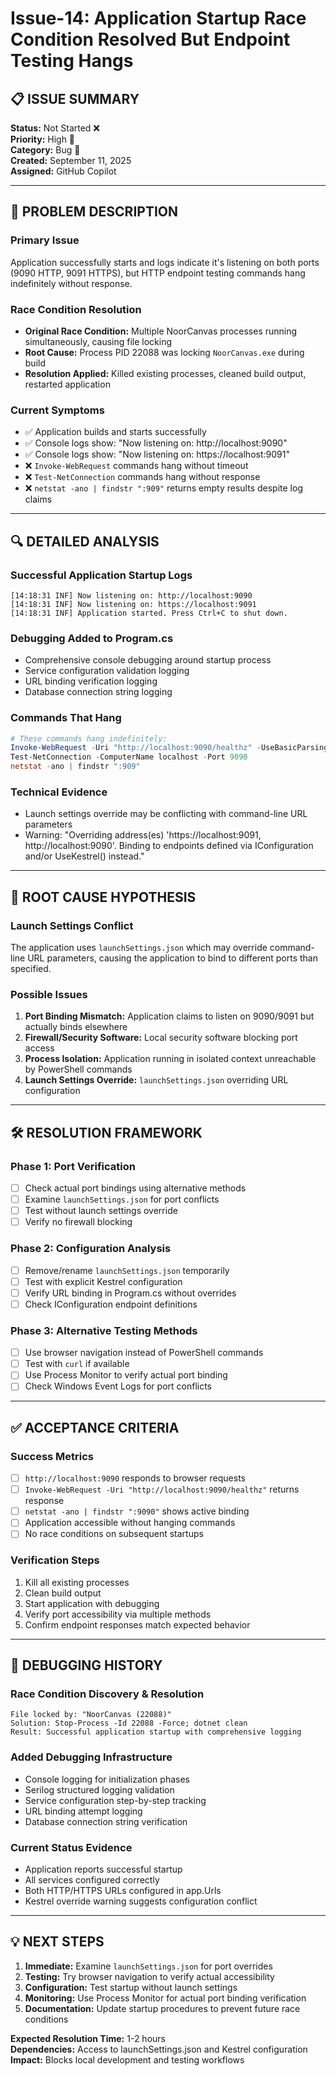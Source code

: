 # Issue-14: Application Startup Race Condition Resolved But Endpoint Testing Hangs

## 📋 **ISSUE SUMMARY**

**Status:** Not Started ❌  
**Priority:** High 🔴  
**Category:** Bug 🐛  
**Created:** September 11, 2025  
**Assigned:** GitHub Copilot

---

## 🎯 **PROBLEM DESCRIPTION**

### **Primary Issue**

Application successfully starts and logs indicate it's listening on both ports (9090 HTTP, 9091 HTTPS), but HTTP endpoint testing commands hang indefinitely without response.

### **Race Condition Resolution**

- **Original Race Condition:** Multiple NoorCanvas processes running simultaneously, causing file locking
- **Root Cause:** Process PID 22088 was locking `NoorCanvas.exe` during build
- **Resolution Applied:** Killed existing processes, cleaned build output, restarted application

### **Current Symptoms**

- ✅ Application builds and starts successfully
- ✅ Console logs show: "Now listening on: http://localhost:9090"
- ✅ Console logs show: "Now listening on: https://localhost:9091"
- ❌ `Invoke-WebRequest` commands hang without timeout
- ❌ `Test-NetConnection` commands hang without response
- ❌ `netstat -ano | findstr ":909"` returns empty results despite log claims

---

## 🔍 **DETAILED ANALYSIS**

### **Successful Application Startup Logs**

```
[14:18:31 INF] Now listening on: http://localhost:9090
[14:18:31 INF] Now listening on: https://localhost:9091
[14:18:31 INF] Application started. Press Ctrl+C to shut down.
```

### **Debugging Added to Program.cs**

- Comprehensive console debugging around startup process
- Service configuration validation logging
- URL binding verification logging
- Database connection string logging

### **Commands That Hang**

```powershell
# These commands hang indefinitely:
Invoke-WebRequest -Uri "http://localhost:9090/healthz" -UseBasicParsing
Test-NetConnection -ComputerName localhost -Port 9090
netstat -ano | findstr ":909"
```

### **Technical Evidence**

- Launch settings override may be conflicting with command-line URL parameters
- Warning: "Overriding address(es) 'https://localhost:9091, http://localhost:9090'. Binding to endpoints defined via IConfiguration and/or UseKestrel() instead."

---

## 🎯 **ROOT CAUSE HYPOTHESIS**

### **Launch Settings Conflict**

The application uses `launchSettings.json` which may override command-line URL parameters, causing the application to bind to different ports than specified.

### **Possible Issues**

1. **Port Binding Mismatch:** Application claims to listen on 9090/9091 but actually binds elsewhere
2. **Firewall/Security Software:** Local security software blocking port access
3. **Process Isolation:** Application running in isolated context unreachable by PowerShell commands
4. **Launch Settings Override:** `launchSettings.json` overriding URL configuration

---

## 🛠️ **RESOLUTION FRAMEWORK**

### **Phase 1: Port Verification**

- [ ] Check actual port bindings using alternative methods
- [ ] Examine `launchSettings.json` for port conflicts
- [ ] Test without launch settings override
- [ ] Verify no firewall blocking

### **Phase 2: Configuration Analysis**

- [ ] Remove/rename `launchSettings.json` temporarily
- [ ] Test with explicit Kestrel configuration
- [ ] Verify URL binding in Program.cs without overrides
- [ ] Check IConfiguration endpoint definitions

### **Phase 3: Alternative Testing Methods**

- [ ] Use browser navigation instead of PowerShell commands
- [ ] Test with `curl` if available
- [ ] Use Process Monitor to verify actual port binding
- [ ] Check Windows Event Logs for port conflicts

---

## ✅ **ACCEPTANCE CRITERIA**

### **Success Metrics**

- [ ] `http://localhost:9090` responds to browser requests
- [ ] `Invoke-WebRequest -Uri "http://localhost:9090/healthz"` returns response
- [ ] `netstat -ano | findstr ":9090"` shows active binding
- [ ] Application accessible without hanging commands
- [ ] No race conditions on subsequent startups

### **Verification Steps**

1. Kill all existing processes
2. Clean build output
3. Start application with debugging
4. Verify port accessibility via multiple methods
5. Confirm endpoint responses match expected behavior

---

## 📝 **DEBUGGING HISTORY**

### **Race Condition Discovery & Resolution**

```
File locked by: "NoorCanvas (22088)"
Solution: Stop-Process -Id 22088 -Force; dotnet clean
Result: Successful application startup with comprehensive logging
```

### **Added Debugging Infrastructure**

- Console logging for initialization phases
- Serilog structured logging validation
- Service configuration step-by-step tracking
- URL binding attempt logging
- Database connection string verification

### **Current Status Evidence**

- Application reports successful startup
- All services configured correctly
- Both HTTP/HTTPS URLs configured in app.Urls
- Kestrel override warning suggests configuration conflict

---

## 💡 **NEXT STEPS**

1. **Immediate:** Examine `launchSettings.json` for port overrides
2. **Testing:** Try browser navigation to verify actual accessibility
3. **Configuration:** Test startup without launch settings
4. **Monitoring:** Use Process Monitor for actual port binding verification
5. **Documentation:** Update startup procedures to prevent future race conditions

**Expected Resolution Time:** 1-2 hours  
**Dependencies:** Access to launchSettings.json and Kestrel configuration  
**Impact:** Blocks local development and testing workflows
